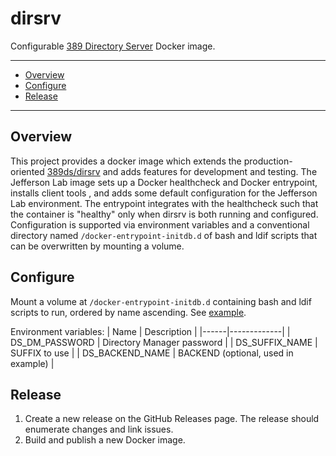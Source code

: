 # dirsrv
Configurable [389 Directory Server](https://www.port389.org/) Docker image.

---
 - [Overview](https://github.com/JeffersonLab/dirsrv#overview)
 - [Configure](https://github.com/JeffersonLab/dirsrv#configure)
 - [Release](https://github.com/JeffersonLab/dirsrv#release)
---

## Overview
This project provides a docker image which extends the production-oriented [389ds/dirsrv](https://hub.docker.com/r/389ds/dirsrv) and adds features for development and testing.   The Jefferson Lab image sets up a Docker healthcheck and Docker entrypoint, installs client tools , and adds some default configuration for the Jefferson Lab environment.  The entrypoint integrates with the healthcheck such that the container is "healthy" only when dirsrv is both running and configured.  Configuration is supported via environment variables and a conventional directory named `/docker-entrypoint-initdb.d` of bash and ldif scripts that can be overwritten by mounting a volume.

## Configure
Mount a volume at `/docker-entrypoint-initdb.d` containing bash and ldif scripts to run, ordered by name ascending.  See [example](https://github.com/JeffersonLab/dirsrv/tree/main/scripts/example/docker-entrypoint-initdb.d).

Environment variables:
| Name | Description |
|------|-------------|
| DS_DM_PASSWORD | Directory Manager password |
| DS_SUFFIX_NAME | SUFFIX to use |
| DS_BACKEND_NAME | BACKEND (optional, used in example) |

## Release
1. Create a new release on the GitHub Releases page.  The release should enumerate changes and link issues.
2. Build and publish a new Docker image.
